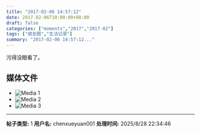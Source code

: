 ```yaml
---
title: "2017-02-06 14:57:12"
date: 2017-02-06T10:00:00+08:00
draft: false
categories: ["moments","2017","2017-02"]
tags: ["朋友圈","生活记录"]
summary: "2017-02-06 14:57:12..."
---
```


污得没眼看了。

## 媒体文件

- ![Media 1](/Moments/photos/2017-02-06/201702061457120.jpg)
- ![Media 2](/Moments/photos/2017-02-06/201702061457121.jpg)
- ![Media 3](/Moments/photos/2017-02-06/201702061457122.jpg)

---

**帖子类型:** 1
**用户名:** chenxueyuan001
**处理时间:** 2025/8/28 22:34:46